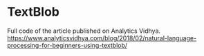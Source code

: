 # TextBlob

Full code of the article published on Analytics Vidhya.
https://www.analyticsvidhya.com/blog/2018/02/natural-language-processing-for-beginners-using-textblob/
